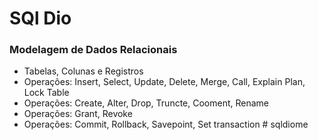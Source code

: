 # SQl Dio
### Modelagem de Dados Relacionais
- Tabelas, Colunas e Registros
- Operações: Insert, Select, Update, Delete, Merge, Call, Explain Plan, Lock Table
- Operações: Create, Alter, Drop, Truncte, Cooment, Rename
- Operações: Grant, Revoke
- Operações: Commit, Rollback, Savepoint, Set transaction # sqldiome
